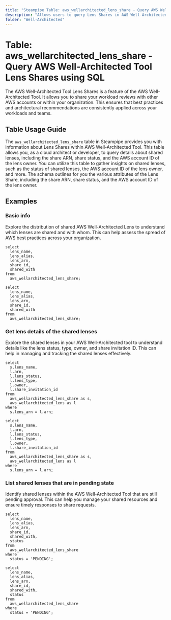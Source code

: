 ```yaml
---
title: "Steampipe Table: aws_wellarchitected_lens_share - Query AWS Well-Architected Tool Lens Shares using SQL"
description: "Allows users to query Lens Shares in AWS Well-Architected Tool, providing details about shared lenses including the share ARN, share status, and the AWS account ID of the lens owner."
folder: "Well-Architected"
---
```


# Table: aws_wellarchitected_lens_share - Query AWS Well-Architected Tool Lens Shares using SQL

The AWS Well-Architected Tool Lens Shares is a feature of the AWS Well-Architected Tool. It allows you to share your workload reviews with other AWS accounts or within your organization. This ensures that best practices and architectural recommendations are consistently applied across your workloads and teams.

## Table Usage Guide

The `aws_wellarchitected_lens_share` table in Steampipe provides you with information about Lens Shares within AWS Well-Architected Tool. This table allows you, as a cloud architect or developer, to query details about shared lenses, including the share ARN, share status, and the AWS account ID of the lens owner. You can utilize this table to gather insights on shared lenses, such as the status of shared lenses, the AWS account ID of the lens owner, and more. The schema outlines for you the various attributes of the Lens Share, including the share ARN, share status, and the AWS account ID of the lens owner.

## Examples

### Basic info
Explore the distribution of shared AWS Well-Architected Lens to understand which lenses are shared and with whom. This can help assess the spread of AWS best practices across your organization.

```sql+postgres
select
  lens_name,
  lens_alias,
  lens_arn,
  share_id,
  shared_with
from
  aws_wellarchitected_lens_share;
```

```sql+sqlite
select
  lens_name,
  lens_alias,
  lens_arn,
  share_id,
  shared_with
from
  aws_wellarchitected_lens_share;
```

### Get lens details of the shared lenses
Explore the shared lenses in your AWS Well-Architected tool to understand details like the lens status, type, owner, and share invitation ID. This can help in managing and tracking the shared lenses effectively.

```sql+postgres
select
  s.lens_name,
  l.arn,
  l.lens_status,
  l.lens_type,
  l.owner,
  l.share_invitation_id
from
  aws_wellarchitected_lens_share as s,
  aws_wellarchitected_lens as l
where
  s.lens_arn = l.arn;
```

```sql+sqlite
select
  s.lens_name,
  l.arn,
  l.lens_status,
  l.lens_type,
  l.owner,
  l.share_invitation_id
from
  aws_wellarchitected_lens_share as s,
  aws_wellarchitected_lens as l
where
  s.lens_arn = l.arn;
```

### List shared lenses that are in pending state
Identify shared lenses within the AWS Well-Architected Tool that are still pending approval. This can help you manage your shared resources and ensure timely responses to share requests.

```sql+postgres
select
  lens_name,
  lens_alias,
  lens_arn,
  share_id,
  shared_with,
  status
from
  aws_wellarchitected_lens_share
where
  status = 'PENDING';
```

```sql+sqlite
select
  lens_name,
  lens_alias,
  lens_arn,
  share_id,
  shared_with,
  status
from
  aws_wellarchitected_lens_share
where
  status = 'PENDING';
```